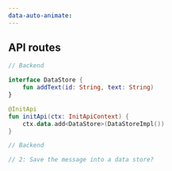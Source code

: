 ```yaml
---
data-auto-animate:
---
```


## API routes

```kotlin 0|7-10 [api-init]
// Backend

interface DataStore {
    fun addText(id: String, text: String)
}

@InitApi
fun initApi(ctx: InitApiContext) {
    ctx.data.add<DataStore>(DataStoreImpl())
}
```

```kotlin <fragment> [api-backend]
// Backend

// 2: Save the message into a data store?
```
